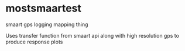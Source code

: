 # mostsmaartest
smaart gps logging mapping thing

Uses transfer function from smaart api along with high resolution gps to produce response plots
